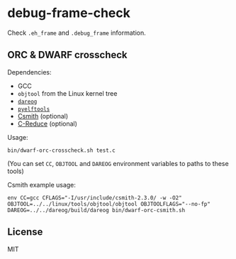 # debug-frame-check

Check `.eh_frame` and `.debug_frame` information.

## ORC & DWARF crosscheck

Dependencies:
* GCC
* `objtool` from the Linux kernel tree
* [`dareog`](https://github.com/emersion/dareog)
* [`pyelftools`](https://github.com/eliben/pyelftools)
* [Csmith](https://embed.cs.utah.edu/csmith/) (optional)
* [C-Reduce](https://embed.cs.utah.edu/creduce/) (optional)

Usage:

```shell
bin/dwarf-orc-crosscheck.sh test.c
```

(You can set `CC`, `OBJTOOL` and `DAREOG` environment variables to paths to
these tools)

Csmith example usage:

```shell
env CC=gcc CFLAGS="-I/usr/include/csmith-2.3.0/ -w -O2" OBJTOOL=../../linux/tools/objtool/objtool OBJTOOLFLAGS="--no-fp" DAREOG=../../dareog/build/dareog bin/dwarf-orc-csmith.sh
```

## License

MIT

